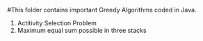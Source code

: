 #This folder contains important Greedy Algorithms coded in Java.


1) Actitivity Selection Problem
2) Maximum equal sum possible in three stacks
